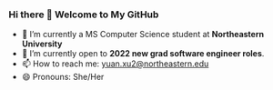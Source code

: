 ### Hi there 👋 Welcome to My GitHub


- 🔭 I’m currently a MS Computer Science student at **Northeastern University** 
- 🌱 I’m currently open to **2022 new grad software engineer roles**.
- 📫 How to reach me: yuan.xu2@northeastern.edu
- 😄 Pronouns: She/Her

